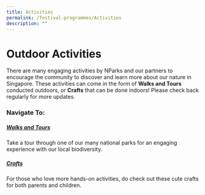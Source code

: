 ```yaml
---
title: Activities
permalink: /festival-programmes/Activities
description: ""
---
```

# Outdoor Activities
There are many engaging activities by NParks and our partners to encourage the community to discover and learn more about our nature in Singapore. These activities can come in the form of **Walks and Tours** conducted outdoors, or **Crafts** that can be done indoors! Please check back regularly for more updates. 

### Navigate To:

##### [Walks and Tours](https://nparks-biodiversity-staging.netlify.app/festival-programmes/activities/walks-and-tours)
Take a tour through one of our many national parks for an engaging experience with our local biodiversity.
##### [Crafts](https://nparks-biodiversity-staging.netlify.app/festival-programmes/activities/crafts)
For those who love more hands-on activities, do check out these cute crafts for both parents and children.